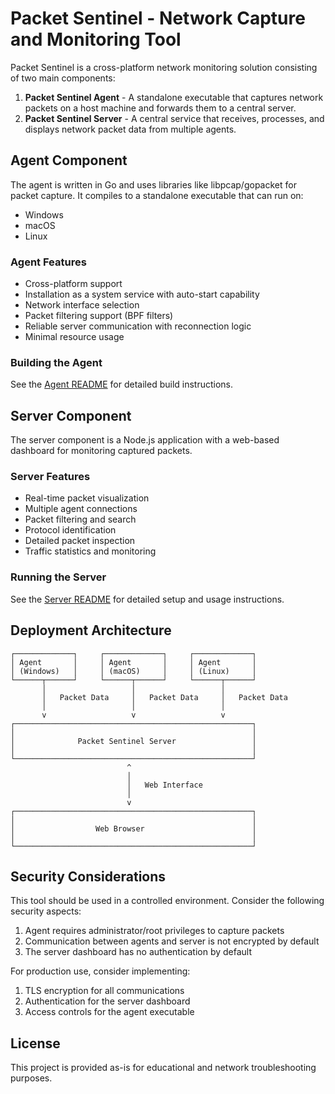 
# Packet Sentinel - Network Capture and Monitoring Tool

Packet Sentinel is a cross-platform network monitoring solution consisting of two main components:

1. **Packet Sentinel Agent** - A standalone executable that captures network packets on a host machine and forwards them to a central server.
2. **Packet Sentinel Server** - A central service that receives, processes, and displays network packet data from multiple agents.

## Agent Component

The agent is written in Go and uses libraries like libpcap/gopacket for packet capture. It compiles to a standalone executable that can run on:

- Windows
- macOS
- Linux

### Agent Features

- Cross-platform support
- Installation as a system service with auto-start capability
- Network interface selection
- Packet filtering support (BPF filters)
- Reliable server communication with reconnection logic
- Minimal resource usage

### Building the Agent

See the [Agent README](./agent/README.md) for detailed build instructions.

## Server Component

The server component is a Node.js application with a web-based dashboard for monitoring captured packets.

### Server Features

- Real-time packet visualization
- Multiple agent connections
- Packet filtering and search
- Protocol identification
- Detailed packet inspection
- Traffic statistics and monitoring

### Running the Server

See the [Server README](./server/README.md) for detailed setup and usage instructions.

## Deployment Architecture

```
┌─────────────┐     ┌─────────────┐     ┌─────────────┐
│ Agent       │     │ Agent       │     │ Agent       │
│ (Windows)   │     │ (macOS)     │     │ (Linux)     │
└──────┬──────┘     └──────┬──────┘     └──────┬──────┘
       │                   │                   │
       │   Packet Data     │   Packet Data     │   Packet Data
       │                   │                   │
       v                   v                   v
┌─────────────────────────────────────────────────────┐
│                                                     │
│              Packet Sentinel Server                 │
│                                                     │
└─────────────────────────────────────────────────────┘
                          ^
                          │
                          │   Web Interface
                          │
                          v
┌─────────────────────────────────────────────────────┐
│                                                     │
│                  Web Browser                        │
│                                                     │
└─────────────────────────────────────────────────────┘
```

## Security Considerations

This tool should be used in a controlled environment. Consider the following security aspects:

1. Agent requires administrator/root privileges to capture packets
2. Communication between agents and server is not encrypted by default
3. The server dashboard has no authentication by default

For production use, consider implementing:

1. TLS encryption for all communications
2. Authentication for the server dashboard
3. Access controls for the agent executable

## License

This project is provided as-is for educational and network troubleshooting purposes.
